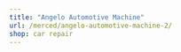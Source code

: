 ```yaml
---
title: "Angelo Automotive Machine"
url: /merced/angelo-automotive-machine-2/
shop: car repair
---
```

